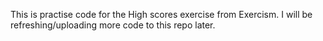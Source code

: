 This is practise code for the High scores exercise from Exercism. I will be refreshing/uploading more code to this repo later.
